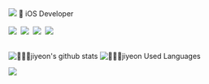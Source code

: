 
<img src="https://capsule-render.vercel.app/api?type=waving&color=93d8e1&height=180&text=JIYEON&animation=&fontColor=000000&fontSize=60" />
<!--![😈jiyeon’s GitHub stats](https://github-readme-stats.vercel.app/api?username=ji-yeon224&show_icons=true&theme=rose_pine)-->
🍎 iOS Developer
</br></br>
 <div style="margin: ; text-align: left;" "text-align: left;"> 
    <img src="https://img.shields.io/badge/iOS-000000?style=flat&logo=iOS&logoColor=white">&nbsp
    <img src="https://img.shields.io/badge/Swift-F05138?style=flat&logo=Swift&logoColor=white">&nbsp
    <img src="https://img.shields.io/badge/ReactiveX-B7178C?style=flat&logo=ReactiveX&logoColor=white">&nbsp
    <img src="https://img.shields.io/badge/UIkit-2396F3?style=flat&logo=UIkit&logoColor=white">&nbsp
</div></br>

![👩🏻‍💻jiyeon's github stats](https://github-readme-stats.vercel.app/api?username=ji-yeon224&bg_color=60,000000,&title_color=0562A8&text_color=000000)
![👩🏻‍💻jiyeon Used Languages](https://github-readme-stats.vercel.app/api/top-langs/?username=ji-yeon224&layout=compact&bg_color=60,000000,&title_color=000000&text_color=000000)
</br>

<a href="https://hits.seeyoufarm.com"><img src="https://hits.seeyoufarm.com/api/count/incr/badge.svg?url=https%3A%2F%2Fgithub.com%2Fgjbae1212%2Fji-yeon224&count_bg=%233DB4C8&title_bg=%23292929&icon=&icon_color=%2358B5CD&title=hits&edge_flat=false"/></a>
<!--![jiyeon’s GitHub stats](https://github-readme-stats.vercel.app/api?username=ji-yeon224&show_icons=true&theme=rose_pine)-->

<!--
**ji-yeon224/ji-yeon224** is a ✨ _special_ ✨ repository because its `README.md` (this file) appears on your GitHub profile.
![header](https://capsule-render.vercel.app/api?type=wave&color=auto&height=300&section=header&text=capsule%20render&fontSize=90)
<img src="https://img.shields.io/badge/Swift-F05138?style=flat-square&logo=Swift&logoColor=white"/>

Here are some ideas to get you started:

- 🔭 I’m currently working on ...
- 🌱 I’m currently learning ...
- 👯 I’m looking to collaborate on ...
- 🤔 I’m looking for help with ...
- 💬 Ask me about ...
- 📫 How to reach me: ...
- 😄 Pronouns: ...
- ⚡ Fun fact: ...
-->
